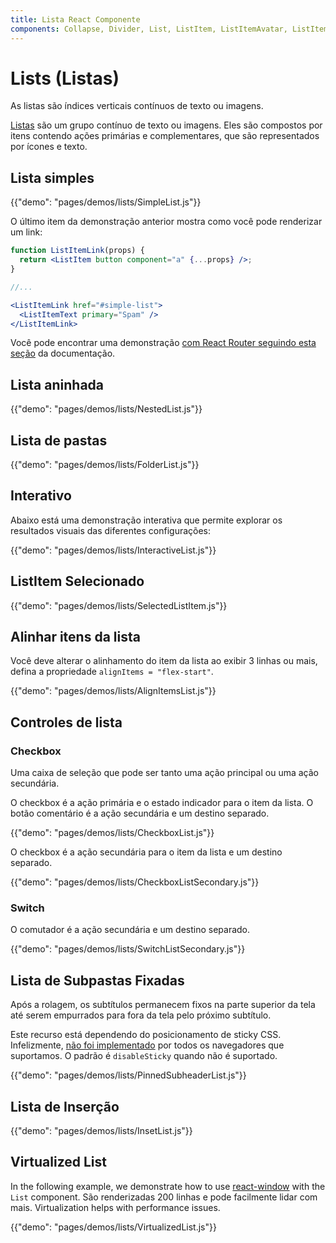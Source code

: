 ```yaml
---
title: Lista React Componente
components: Collapse, Divider, List, ListItem, ListItemAvatar, ListItemIcon, ListItemSecondaryAction, ListItemText, ListSubheader
---
```


# Lists (Listas)

<p class="description">As listas são índices verticais contínuos de texto ou imagens.</p>

[Listas](https://material.io/design/components/lists.html) são um grupo contínuo de texto ou imagens. Eles são compostos por itens contendo ações primárias e complementares, que são representados por ícones e texto.

## Lista simples

{{"demo": "pages/demos/lists/SimpleList.js"}}

O último item da demonstração anterior mostra como você pode renderizar um link:

```jsx
function ListItemLink(props) {
  return <ListItem button component="a" {...props} />;
}

//...

<ListItemLink href="#simple-list">
  <ListItemText primary="Spam" />
</ListItemLink>
```

Você pode encontrar uma demonstração [com React Router seguindo esta seção](/guides/composition/#react-router) da documentação.

## Lista aninhada

{{"demo": "pages/demos/lists/NestedList.js"}}

## Lista de pastas

{{"demo": "pages/demos/lists/FolderList.js"}}

## Interativo

Abaixo está uma demonstração interativa que permite explorar os resultados visuais das diferentes configurações:

{{"demo": "pages/demos/lists/InteractiveList.js"}}

## ListItem Selecionado

{{"demo": "pages/demos/lists/SelectedListItem.js"}}

## Alinhar itens da lista

Você deve alterar o alinhamento do item da lista ao exibir 3 linhas ou mais, defina a propriedade `alignItems = "flex-start"`.

{{"demo": "pages/demos/lists/AlignItemsList.js"}}

## Controles de lista

### Checkbox

Uma caixa de seleção que pode ser tanto uma ação principal ou uma ação secundária.

O checkbox é a ação primária e o estado indicador para o item da lista. O botão comentário é a ação secundária e um destino separado.

{{"demo": "pages/demos/lists/CheckboxList.js"}}

O checkbox é a ação secundária para o item da lista e um destino separado.

{{"demo": "pages/demos/lists/CheckboxListSecondary.js"}}

### Switch

O comutador é a ação secundária e um destino separado.

{{"demo": "pages/demos/lists/SwitchListSecondary.js"}}

## Lista de Subpastas Fixadas

Após a rolagem, os subtítulos permanecem fixos na parte superior da tela até serem empurrados para fora da tela pelo próximo subtítulo.

Este recurso está dependendo do posicionamento de sticky CSS. Infelizmente, [não foi implementado](https://caniuse.com/#search=sticky) por todos os navegadores que suportamos. O padrão é `disableSticky` quando não é suportado.

{{"demo": "pages/demos/lists/PinnedSubheaderList.js"}}

## Lista de Inserção

{{"demo": "pages/demos/lists/InsetList.js"}}

## Virtualized List

In the following example, we demonstrate how to use [react-window](https://github.com/bvaughn/react-window) with the `List` component. São renderizadas 200 linhas e pode facilmente lidar com mais. Virtualization helps with performance issues.

{{"demo": "pages/demos/lists/VirtualizedList.js"}}